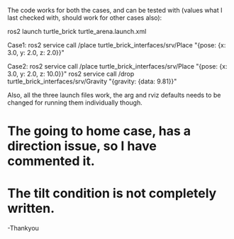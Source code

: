 The code works for both the cases, and can be tested with (values what I last checked with, should work for other cases also):

ros2 launch turtle_brick turtle_arena.launch.xml

Case1:
ros2 service call /place turtle_brick_interfaces/srv/Place "{pose: {x: 3.0, y: 2.0, z: 2.0}}"

Case2:
ros2 service call /place turtle_brick_interfaces/srv/Place "{pose: {x: 3.0, y: 2.0, z: 10.0}}"
ros2 service call /drop turtle_brick_interfaces/srv/Gravity "{gravity: {data: 9.81}}"

Also, all the three launch files work, the arg and rviz defaults needs to be changed for running them individually though.

# The going to home case, has a direction issue, so I have commented it.
# The tilt condition is not completely written.

-Thankyou

